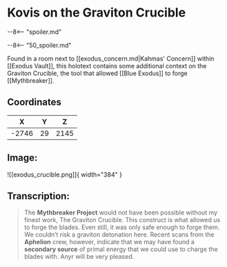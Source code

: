 # Kovis on the Graviton Crucible

--8<-- "spoiler.md"

--8<-- "50_spoiler.md"

Found in a room next to [[exodus_concern.md|Kahmas' Concern]] within [[Exodus Vault]], this holotext contains some additional context on the Graviton Crucible, the tool that allowed [[Blue Exodus]] to forge [[Mythbreaker]].

## Coordinates
| **X** | **Y** | **Z** |
| :---: | :---: | :---: |
| -2746 |  29  | 2145 |

## Image:

![[exodus_crucible.png]]{ width="384" }

## Transcription:
> The **Mythbreaker Project** would not have been possible without my finest work, The Graviton Crucible. This construct is what allowed us to forge the blades. Even still, it was only safe enough to forge them. We couldn’t risk a graviton detonation here. Recent scans from the **Aphelion** crew, however, indicate that we may have found a **secondary source** of primal energy that we could use to charge the blades with. Anyr will be very pleased.
